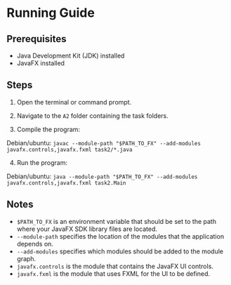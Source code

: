 # Running Guide

## Prerequisites

- Java Development Kit (JDK) installed
- JavaFX installed

## Steps

1. Open the terminal or command prompt.

2. Navigate to the `A2` folder containing the task folders.

3. Compile the program:

Debian/ubuntu:
`javac --module-path "$PATH_TO_FX" --add-modules javafx.controls,javafx.fxml task2/*.java`

4. Run the program:

Debian/ubuntu:
`java --module-path "$PATH_TO_FX" --add-modules javafx.controls,javafx.fxml task2.Main`

## Notes

- `$PATH_TO_FX` is an environment variable that should be set to the path where your JavaFX SDK library files are located.
- `--module-path` specifies the location of the modules that the application depends on.
- `--add-modules` specifies which modules should be added to the module graph.
- `javafx.controls` is the module that contains the JavaFX UI controls.
- `javafx.fxml` is the module that uses FXML for the UI to be defined.
